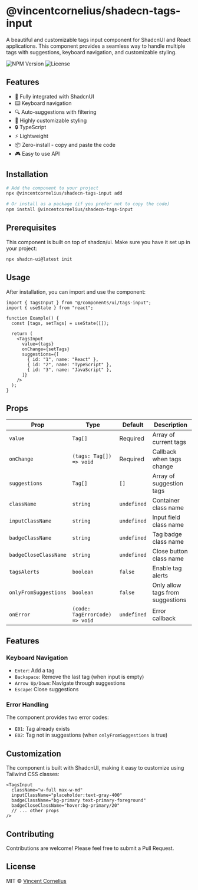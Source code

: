 # @vincentcornelius/shadecn-tags-input

A beautiful and customizable tags input component for ShadcnUI and React applications. This component provides a seamless way to handle multiple tags with suggestions, keyboard navigation, and customizable styling.

![NPM Version](https://img.shields.io/npm/v/@vincentcornelius/shadecn-tags-input)
![License](https://img.shields.io/badge/Licence-MIT-green)

## Features

- 🎯 Fully integrated with ShadcnUI
- ⌨️ Keyboard navigation
- 🔍 Auto-suggestions with filtering
- 🎨 Highly customizable styling
- 🔒 TypeScript
- ⚡ Lightweight
- 📦 Zero-install - copy and paste the code
- 🎮 Easy to use API

## Installation

```bash
# Add the component to your project
npx @vincentcornelius/shadecn-tags-input add

# Or install as a package (if you prefer not to copy the code)
npm install @vincentcornelius/shadecn-tags-input
```

## Prerequisites

This component is built on top of shadcn/ui. Make sure you have it set up in your project:

```bash
npx shadcn-ui@latest init
```

## Usage

After installation, you can import and use the component:

```tsx
import { TagsInput } from "@/components/ui/tags-input";
import { useState } from "react";

function Example() {
  const [tags, setTags] = useState([]);

  return (
    <TagsInput
      value={tags}
      onChange={setTags}
      suggestions={[
        { id: "1", name: "React" },
        { id: "2", name: "TypeScript" },
        { id: "3", name: "JavaScript" },
      ]}
    />
  );
}
```

## Props

| Prop                  | Type                           | Default     | Description                      |
| --------------------- | ------------------------------ | ----------- | -------------------------------- |
| `value`               | `Tag[]`                        | Required    | Array of current tags            |
| `onChange`            | `(tags: Tag[]) => void`        | Required    | Callback when tags change        |
| `suggestions`         | `Tag[]`                        | `[]`        | Array of suggestion tags         |
| `className`           | `string`                       | `undefined` | Container class name             |
| `inputClassName`      | `string`                       | `undefined` | Input field class name           |
| `badgeClassName`      | `string`                       | `undefined` | Tag badge class name             |
| `badgeCloseClassName` | `string`                       | `undefined` | Close button class name          |
| `tagsAlerts`          | `boolean`                      | `false`     | Enable tag alerts                |
| `onlyFromSuggestions` | `boolean`                      | `false`     | Only allow tags from suggestions |
| `onError`             | `(code: TagErrorCode) => void` | `undefined` | Error callback                   |

## Features

### Keyboard Navigation

- `Enter`: Add a tag
- `Backspace`: Remove the last tag (when input is empty)
- `Arrow Up/Down`: Navigate through suggestions
- `Escape`: Close suggestions

### Error Handling

The component provides two error codes:

- `E01`: Tag already exists
- `E02`: Tag not in suggestions (when `onlyFromSuggestions` is true)

## Customization

The component is built with ShadcnUI, making it easy to customize using Tailwind CSS classes:

```tsx
<TagsInput
  className="w-full max-w-md"
  inputClassName="placeholder:text-gray-400"
  badgeClassName="bg-primary text-primary-foreground"
  badgeCloseClassName="hover:bg-primary/20"
  // ... other props
/>
```

## Contributing

Contributions are welcome! Please feel free to submit a Pull Request.

## License

MIT © [Vincent Cornelius](https://glups.uno/my-linkedin)
